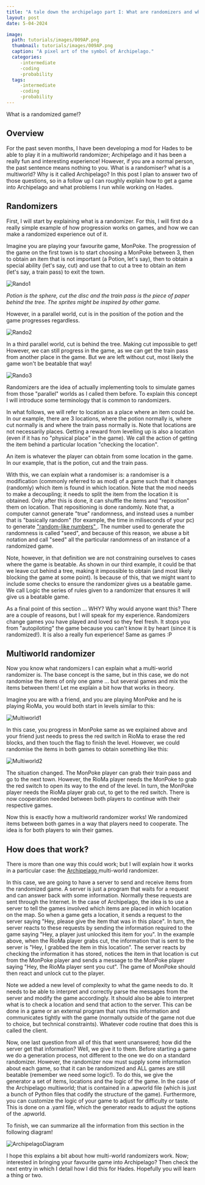 ```yaml
---
title: "A tale down the archipelago part I: What are randomizers and what is the multiworld" 
layout: post
date: 5-04-2024

image: 
  path: tutorials/images/009AP.png 
  thumbnail: tutorials/images/009AP.png
  caption: "A pixel art of the symbol of Archipelago."
  categories:
     -intermediate
     -coding
     -probability
  tags:
     -intermediate
     -coding
     -probability
---
```


What is a randomized game!?

<h2> Overview </h2>

For the past seven months, I have been developing a mod for Hades to be able to play it in a multiworld randomizer; Archipelago and it has been a really fun and interesting experience! 
However, if you are a normal person, the past sentence means nothing to you. What is a randomiser? what is a multiworld? Why is it called Archipelago? In this post I plan
to answer two of those questions, so in a follow up I can roughly explain how to get a game into Archipelago and what problems I run while working on Hades.

<h2> Randomizers </h2>

First, I will start by explaining what is a randomizer. For this, I will first do a really simple example of how progression works on games, and how we can make a randomized experience out of it.

Imagine you are playing your favourite game, MonPoke. The progression of the game on the first town is to start choosing a MonPoke between 3, then to obtain an item that is not important (a Potion, let's say), then to obtain a special ability (let's say, cut) and use that to cut a tree to obtain an item (let's say, a train pass) to exit the town.

![Rando1](/tutorials/images/009Randomizer1.png)

<em>Potion is the sphere, cut the disc and the train pass is the piece of paper behind the tree. The sprites might be inspired by other game.</em>

However, in a parallel world, cut is in the position of the potion and the game progresses regardless.

![Rando2](/tutorials/images/009Randomizer2.png)

In a third parallel world, cut is behind the tree. Making cut impossible to get! However, we can still progress in the game, as we can get the train pass from another place in the game. But we are left without cut, most likely the game won't be beatable that way!

![Rando3](/tutorials/images/009Randomizer3.png)

Randomizers are the idea of actually implementing tools to simulate games from those "parallel" worlds as I called them before. To explain this concept I will introduce some terminology that is common to randomizers.

In what follows, we will refer to location as a place where an item could be. In our example, there are 3 locations, where the potion normally is, where cut normally is and where the train pass normally is. Note that locations are not necessarily places. Getting a reward from levelling up is also a location (even if it has no "physical place" in the game). We call the action of getting the item behind a particular location "checking the location".

An item is whatever the player can obtain from some location in the game. In our example, that is the potion, cut and the train pass. 

With this, we can explain what a randomiser is: a randomiser is a modification (commonly referred to as mod) of a game such that it changes (randomly)
which item is found in which location. Note that the mod needs to make a decoupling; it needs to split the item from the location it is obtained. Only after this is done, it can shuffle the items and "reposition" them on location. That repositioning is done randomly. Note that, a computer cannot generate "true" randomness, and instead uses a number that is "basically random" (for example, the time in miliseconds of your pc) to generate <a href="https://en.wikipedia.org/wiki/Random_number_generation"> "random-like numbers" </a>. The number used to generate the randomness is called "seed", and because of this reason, we abuse a bit notation and call "seed" all the particular randomness of an instance of a randomized game.

Note, however, in that definition we are not constraining ourselves to cases where the game is beatable. As shown in our third example, it could be that we leave cut behind a tree, making it impossible to obtain (and most likely blocking the game at some point). Is because of this, that we might want to include some checks to ensure the randomizer gives us a beatable game. We call Logic the series of rules given to a randomizer that ensures it will give
us a beatable game.

As a final point of this section ... WHY? Why would anyone want this? There are a couple of reasons, but I will speak for my experience. Randomizers change games you have played and loved so they feel fresh. It stops you from "autopiloting" the game because you can't know it by heart (since it is randomized!). It is also a really fun experience! Same as games :P

<h2> Multiworld randomizer </h2>

Now you know what randomizers I can explain what a multi-world randomizer is. The base concept is the same, but in this case, we do not randomise the items of only one game ... but several games and mix the items between them! Let me explain a bit how that works in theory.

Imagine you are with a friend, and you are playing MonPoke and he is playing RioMa, you would both start in levels similar to this:

![Multiworld1](/tutorials/images/009Multiworld1.png)

In this case, you progress in MonPoke same as we explained above and your friend just needs to press the red switch in RioMa to erase the red blocks, and then touch the flag to finish the level. However, we could randomise the items in both games to obtain something like this:

![Multiworld2](/tutorials/images/009Multiworld2.png)


The situation changed. The MonPoke player can grab their train pass and go to the next town. However, the RioMa player needs the MonPoke to grab the red switch to open its way to the end of the level. In turn, the MonPoke player needs the RioMa player grab cut, to get to the red switch. There is now cooperation needed between both players to continue with their respective games.

Now this is exactly how a multiworld randomizer works! We randomized items between both games in a way that players need to cooperate. The idea is for both players to win their games.

<h2> How does that work? </h2>

There is more than one way this could work; but I will explain how it works in a particular case: the <a href="https://archipelago.gg/"> Archipelago </a> multi-world randomizer.

In this case, we are going to have a server to send and receive items from the randomized game. A server is just a program that waits for a request and can answer back with some information. Normally these requests are sent through the Internet. In the case of Archipelago, the idea is to use a server to tell the games involved which items are placed in which location on the map. So when a game gets a location, it sends a request to the server saying "Hey, please
give the item that was in this place". In turn, the server reacts to these requests by sending the information required to the game saying "Hey, a player just unlocked this item for you". In the example above, when the RioMa player grabs cut, the information that is sent to the server is "Hey, I grabbed the item in this location". The server reacts by checking the information it has stored, notices the item in that location is cut from the MonPoke player and sends a message to the MonPoke player saying "Hey, the RioMa player sent you cut". The game of MonPoke should then react and unlock cut to the player. 

Note we added a new level of complexity to what the game needs to do. It needs to be able to interpret and correctly parse the messages from the server and modify the game accordingly. It should also be able to interpret what is to check a location and send that action to the server. This can be done in a game or an external program that runs this information and communicates tightly with the game (normally outside of the game not due to choice, but technical constraints). Whatever code routine that does this is called the client. 

Now, one last question from all of this that went unanswered; how did the server get that information? Well, we give it to them. Before starting a game we do a generation process, not different to the one we do on a standard randomizer. However, the randomizer now must supply some information about each game, so that it can be randomized and ALL games are still beatable (remember we need some logic!). To do this, we give the generator a set of items, locations and the logic of the game. In the case of the Archipelago multiworld; that is contained in a .apworld file (which is just a bunch of Python files that codify the structure of the game). Furthermore, you can customize the logic of your game to adjust for difficulty or taste. This is done on a .yaml file, which the generator reads to adjust the options of the .apworld.


To finish, we can summarize all the information from this section in the following diagram!

![ArchipelagoDiagram](/tutorials/images/009ArchipelagoDiagram.png)

I hope this explains a bit about how multi-world randomizers work. Now; interested in bringing your favourite game into Archipelago? Then check the next entry in which I detail how I did this for Hades. Hopefully you will learn a thing or two.